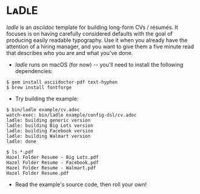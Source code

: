 # LᴀDʟE

_ladle_ is an _asciidoc_ template for building long-form CVs / résumés.
It focuses is on having carefully considered defaults with the goal of
producing easily readable typography.
Use it when you already have the attention of a hiring manager, and you want
to give them
a five minute read that describes who you are and what you've done.

* _ladle_ runs on macOS (for now) -- you'll need to install the following
  dependencies:

```
$ gem install asciidoctor-pdf text-hyphen
$ brew install fontforge
```

* Try building the example:

```
$ bin/ladle example/cv.adoc
watch-exec: bin/ladle example/config-dsl/cv.adoc
ladle: building generic version
ladle: building Big Lots version
ladle: building Facebook version
ladle: building Walmart version
ladle: done

$ ls *.pdf
Hazel Folder Resume - Big Lots.pdf
Hazel Folder Resume - Facebook.pdf
Hazel Folder Resume - Walmart.pdf
Hazel Folder Resume.pdf
```

* Read the example's source code, then roll your own!
